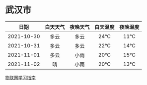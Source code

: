 # 武汉市
|日期|白天天气|夜晚天气|白天温度|夜晚温度|
|:--:|:--:|:--:|:--:|:--:|
|2021-10-30|多云|多云|24℃|11℃|
|2021-10-31|多云|多云|22℃|14℃|
|2021-11-01|多云|小雨|20℃|15℃|
|2021-11-02|晴|小雨|20℃|13℃|
 
[物联网学习指南](http://doc.lziqi.top/IoT)
